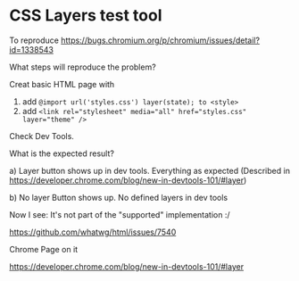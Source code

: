 # CSS Layers test tool 

To reproduce https://bugs.chromium.org/p/chromium/issues/detail?id=1338543

What steps will reproduce the problem?


Creat basic HTML page with   <style>@layer base, layout, component, state, theme;</style>

1. add `@import url('styles.css') layer(state); to <style>`
2. add  `<link rel="stylesheet" media="all" href="styles.css" layer="theme" />`

Check Dev Tools. 

What is the expected result?

a) Layer button shows up in dev tools. Everything as expected (Described in https://developer.chrome.com/blog/new-in-devtools-101/#layer) 

b) No layer Button shows up. No defined layers in dev tools

Now I see: It's not part of the "supported" implementation :/ 

https://github.com/whatwg/html/issues/7540

Chrome Page on it 

https://developer.chrome.com/blog/new-in-devtools-101/#layer
